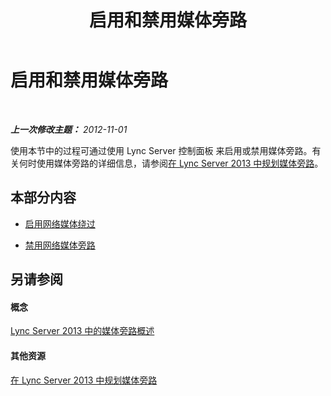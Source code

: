 ﻿---
title: 启用和禁用媒体旁路
TOCTitle: 启用和禁用媒体旁路
ms:assetid: f2b33a88-99c8-42ad-9fec-6bb9c5e9ff19
ms:mtpsurl: https://technet.microsoft.com/zh-cn/library/JJ721937(v=OCS.15)
ms:contentKeyID: 49888683
ms.date: 05/19/2016
mtps_version: v=OCS.15
ms.translationtype: HT
---

# 启用和禁用媒体旁路

 

_**上一次修改主题：** 2012-11-01_

使用本节中的过程可通过使用 Lync Server 控制面板 来启用或禁用媒体旁路。有关何时使用媒体旁路的详细信息，请参阅[在 Lync Server 2013 中规划媒体旁路](lync-server-2013-planning-for-media-bypass.md)。

## 本部分内容

  - [启用网络媒体绕过](lync-server-2013-enabling-network-media-bypass.md)

  - [禁用网络媒体旁路](lync-server-2013-disabling-network-media-bypass.md)

## 另请参阅

#### 概念

[Lync Server 2013 中的媒体旁路概述](lync-server-2013-overview-of-media-bypass.md)  

#### 其他资源

[在 Lync Server 2013 中规划媒体旁路](lync-server-2013-planning-for-media-bypass.md)

